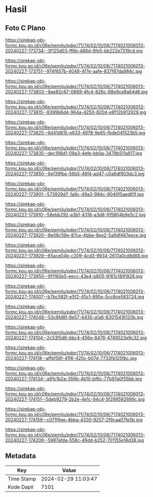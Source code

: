 # Hasil

## Foto C Plano

https://sirekap-obj-formc.kpu.go.id/c06e/pemilu/pdpr/71/74/02/10/06/7174021006013-20240227-173734--3f125d03-ff6b-486d-8fe5-bb222e7319cd.jpg

https://sirekap-obj-formc.kpu.go.id/c06e/pemilu/pdpr/71/74/02/10/06/7174021006013-20240227-173751--974f657b-4048-4f7e-aafe-837f87da984c.jpg

https://sirekap-obj-formc.kpu.go.id/c06e/pemilu/pdpr/71/74/02/10/06/7174021006013-20240227-173803--8ae82c67-0889-4fc4-826c-68e9ce8a64d6.jpg

https://sirekap-obj-formc.kpu.go.id/c06e/pemilu/pdpr/71/74/02/10/06/7174021006013-20240227-173815--8399b6d4-964a-4250-820d-e8f12b912929.jpg

https://sirekap-obj-formc.kpu.go.id/c06e/pemilu/pdpr/71/74/02/10/06/7174021006013-20240227-173825--6d41d615-e633-4978-9e65-fbde04f523b5.jpg

https://sirekap-obj-formc.kpu.go.id/c06e/pemilu/pdpr/71/74/02/10/06/7174021006013-20240227-173835--dec198d1-09a3-4efe-bb0a-3479b511a817.jpg

https://sirekap-obj-formc.kpu.go.id/c06e/pemilu/pdpr/71/74/02/10/06/7174021006013-20240227-173850--6e139fbe-56b5-46f4-ad47-c0a6df903dc3.jpg

https://sirekap-obj-formc.kpu.go.id/c06e/pemilu/pdpr/71/74/02/10/06/7174021006013-20240227-173901--573929d7-1a9c-49a3-984c-9040f5aed61f.jpg

https://sirekap-obj-formc.kpu.go.id/c06e/pemilu/pdpr/71/74/02/10/06/7174021006013-20240227-173910--58ebb292-a3b1-4316-a3d8-915804b9e5c2.jpg

https://sirekap-obj-formc.kpu.go.id/c06e/pemilu/pdpr/71/74/02/10/06/7174021006013-20240227-173920--8e08c59e-87ce-4bbe-8ee2-5a9df487eece.jpg

https://sirekap-obj-formc.kpu.go.id/c06e/pemilu/pdpr/71/74/02/10/06/7174021006013-20240227-173929--65ace04b-c209-4cd3-9934-2617a0cd8d88.jpg

https://sirekap-obj-formc.kpu.go.id/c06e/pemilu/pdpr/71/74/02/10/06/7174021006013-20240227-173950--9f1160e5-eecc-43e4-b605-9161c1891926.jpg

https://sirekap-obj-formc.kpu.go.id/c06e/pemilu/pdpr/71/74/02/10/06/7174021006013-20240227-174007--b7bc582f-e5f2-45c1-895e-5cc8ce583724.jpg

https://sirekap-obj-formc.kpu.go.id/c06e/pemilu/pdpr/71/74/02/10/06/7174021006013-20240227-174048--53c8fd8f-9e57-4430-a1a6-83015416120b.jpg

https://sirekap-obj-formc.kpu.go.id/c06e/pemilu/pdpr/71/74/02/10/06/7174021006013-20240227-174104--2c53f5d6-bbc4-456e-8476-4749523e9c32.jpg

https://sirekap-obj-formc.kpu.go.id/c06e/pemilu/pdpr/71/74/02/10/06/7174021006013-20240227-174118--affbf56f-41f6-420c-b07d-7733fb125fbc.jpg

https://sirekap-obj-formc.kpu.go.id/c06e/pemilu/pdpr/71/74/02/10/06/7174021006013-20240227-174134--a91c1b2a-359b-4b10-bf6c-77b97a0f55bb.jpg

https://sirekap-obj-formc.kpu.go.id/c06e/pemilu/pdpr/71/74/02/10/06/7174021006013-20240227-174151--5deb9279-2b2e-4e1c-94c4-5f299592699c.jpg

https://sirekap-obj-formc.kpu.go.id/c06e/pemilu/pdpr/71/74/02/10/06/7174021006013-20240227-174159--c071f6ee-4bba-4330-9257-2f9caa07fe5b.jpg

https://sirekap-obj-formc.kpu.go.id/c06e/pemilu/pdpr/71/74/02/10/06/7174021006013-20240227-174209--5987afda-558c-49dd-b252-701155e18d38.jpg


## Metadata

| Key        | Value               |
| ---------- | ------------------- |
| Time Stamp | 2024-02-29 11:03:47 |
| Kode Dapil | 7101                |



